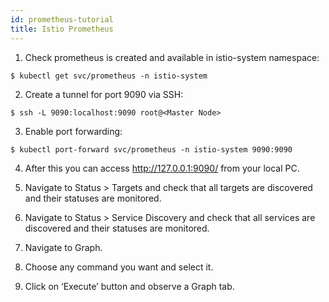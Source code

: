 ```yaml
---
id: prometheus-tutorial 
title: Istio Prometheus
---
```


1. Check prometheus is created and available in istio-system namespace: 

`$ kubectl get svc/prometheus -n istio-system`

2. Create a tunnel for port 9090 via SSH: 

`$ ssh -L 9090:localhost:9090 root@<Master Node>`

3. Enable port forwarding: 

`$ kubectl port-forward svc/prometheus -n istio-system 9090:9090`

4. After this you can access http://127.0.0.1:9090/ from your local PC. 

5. Navigate to Status > Targets and check that all targets are discovered and their statuses are monitored. 

6. Navigate to Status > Service Discovery and check that all services are discovered and their statuses are monitored. 

7. Navigate to Graph. 

8. Choose any command you want and select it.  

9. Click on ‘Execute’ button and observe a Graph tab.
